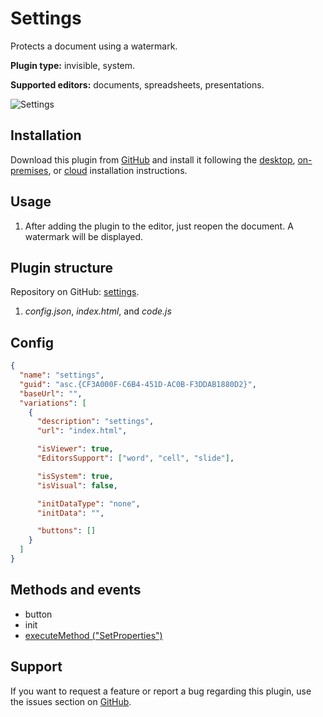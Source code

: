 # Settings

Protects a document using a watermark.

**Plugin type:** invisible, system.

**Supported editors:** documents, spreadsheets, presentations.

![Settings](/assets/images/plugins/gifs/settings.gif)

## Installation

Download this plugin from [GitHub](https://github.com/ONLYOFFICE/sdkjs-plugins/tree/master/settings) and install it following the [desktop](/site/docs/plugin-and-macros/tutorials/installing/onlyoffice-desktop-editors.md), [on-premises](/site/docs/plugin-and-macros/tutorials/installing/onlyoffice-docs-on-premises.md), or [cloud](/site/docs/plugin-and-macros/tutorials/installing/onlyoffice-cloud.md) installation instructions.

## Usage

1. After adding the plugin to the editor, just reopen the document. A watermark will be displayed.

## Plugin structure

Repository on GitHub: [settings](https://github.com/ONLYOFFICE/sdkjs-plugins/tree/master/settings).

1. *config.json*, *index.html*, and *code.js*

## Config

``` json
{
  "name": "settings",
  "guid": "asc.{CF3A000F-C6B4-451D-AC0B-F3DDAB1880D2}",
  "baseUrl": "",
  "variations": [
    {
      "description": "settings",
      "url": "index.html",

      "isViewer": true,
      "EditorsSupport": ["word", "cell", "slide"],

      "isSystem": true,
      "isVisual": false,

      "initDataType": "none",
      "initData": "",

      "buttons": []
    }
  ]
}
```

## Methods and events

- button
- init
- [executeMethod ("SetProperties")](/docs/plugin-and-macros/interacting-with-editors/text-document-api/Methods/SetProperties.md)

## Support

If you want to request a feature or report a bug regarding this plugin, use the issues section on [GitHub](https://github.com/ONLYOFFICE/sdkjs-plugins/issues).
